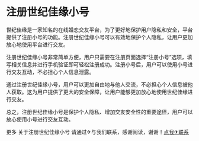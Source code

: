 # 注册世纪佳缘小号

世纪佳缘是一家知名的在线婚恋交友平台，为了更好地保护用户隐私和安全，平台提供了注册小号的功能。注册世纪佳缘小号可以有效地保护个人隐私，让用户更加放心地使用平台进行交友。

注册世纪佳缘小号非常简单方便，用户只需要在注册页面选择“注册小号”选项，填写相关信息并进行手机验证即可轻松注册成功。注册小号后，用户可以使用小号进行交友互动，不必担心个人信息泄露。

通过注册世纪佳缘小号，用户可以更加自由地与他人交流，不必担心个人信息被他人获取。这为用户提供了更大的安全保障，让用户能够更加放心地使用世纪佳缘进行交友。

总之，注册世纪佳缘小号是保护个人隐私、增加交友安全性的重要途径，用户可以放心使用小号进行交友互动。

更多 关于注册世纪佳缘小号 请通过✈与我们联系，感谢阅读，谢谢！[点我✈联系](https://www.k02.cc)